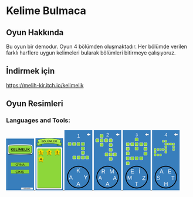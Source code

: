
# Kelime Bulmaca

## Oyun Hakkında
Bu oyun bir demodur. Oyun 4 bölümden oluşmaktadır. Her bölümde verilen farklı harflere uygun kelimeleri bularak bölümleri bitirmeye çalışıyoruz.


## İndirmek için
https://melih-kir.itch.io/kelimelik

## Oyun Resimleri
<h3 align="left">Languages and Tools:</h3>
<p align="left"> <a href="https://www.w3schools.com/cs/" target="_blank" rel="noreferrer"> <img 

<img src="./KelimeBulmaca/ReadMeAssets/game.jpg" alt="racegif" width="15%"/>
<img src="./KelimeBulmaca/ReadMeAssets/bölümler.jpg" alt="racegif" width="15%" />
<img src="./KelimeBulmaca/ReadMeAssets/bölüm1.jpg" alt="racegif" width="15%" />
<img src="./KelimeBulmaca/ReadMeAssets/bölüm2.jpg" alt="racegif" width="15%"/>
<img src="./KelimeBulmaca/ReadMeAssets/bölüm3.jpg" alt="racegif" width="15%"/>
<img src="./KelimeBulmaca/ReadMeAssets/bölüm4.jpg" alt="racegif" width="15%"/>
